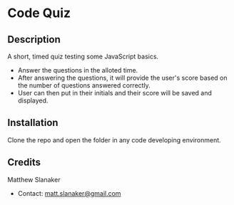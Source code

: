 # Code Quiz
## Description
A short, timed quiz testing some JavaScript basics.
- Answer the questions in the alloted time.
- After answering the questions, it will provide the user's score based on the number of questions answered correctly.
- User can then put in their initials and their score will be saved and displayed.
## Installation
Clone the repo and open the folder in any code developing environment.
## Credits
Matthew Slanaker
- Contact: matt.slanaker@gmail.com
